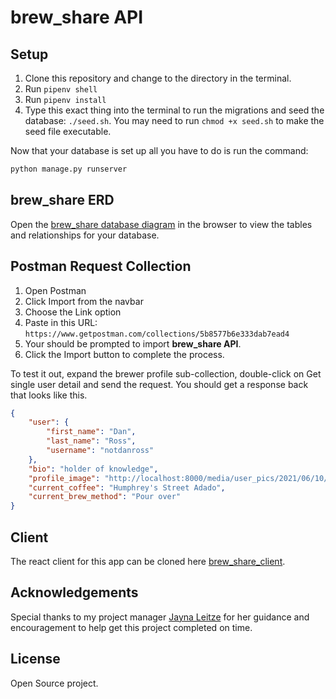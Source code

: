 # brew_share API

## Setup

1. Clone this repository and change to the directory in the terminal.
1. Run `pipenv shell`
1. Run `pipenv install`
1. Type this exact thing into the terminal to run the migrations and seed the database: `./seed.sh`. You may need to run `chmod +x seed.sh` to make the seed file executable.

Now that your database is set up all you have to do is run the command:

```sh
python manage.py runserver
```

## brew_share ERD

Open the [brew_share database diagram](https://dbdiagram.io/d/60d3569fdd6a5971481c4fb4) in the browser to view the tables and relationships for your database.

## Postman Request Collection

1. Open Postman
1. Click Import from the navbar
1. Choose the Link option
1. Paste in this URL:
    `https://www.getpostman.com/collections/5b8577b6e333dab7ead4`
1. Your should be prompted to import **brew_share API**.
1. Click the Import button to complete the process.

To test it out, expand the brewer profile sub-collection, double-click on Get single user detail and send the request. You should get a response back that looks like this.

```json
{
    "user": {
        "first_name": "Dan",
        "last_name": "Ross",
        "username": "notdanross"
    },
    "bio": "holder of knowledge",
    "profile_image": "http://localhost:8000/media/user_pics/2021/06/10/dan_suit_copy.png",
    "current_coffee": "Humphrey's Street Adado",
    "current_brew_method": "Pour over"
}
```

## Client
The react client for this app can be cloned here [brew_share_client](https://github.com/Daniel-L-Ross/brew_share_client).
## Acknowledgements

Special thanks to my project manager [Jayna Leitze](https://github.com/JaynaLeitze) for her guidance and encouragement to help get this project completed on time.  

## License
Open Source project. 
